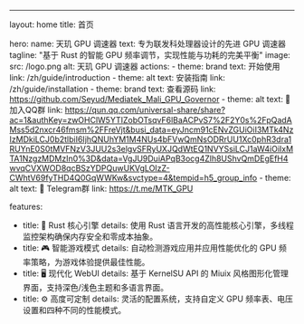 ---
layout: home
title: 首页

hero:
  name: 天玑 GPU 调速器
  text: 专为联发科处理器设计的先进 GPU 调速器
  tagline: "基于 Rust 的智能 GPU 频率调节，实现性能与功耗的完美平衡"
  image:
    src: /logo.png
    alt: 天玑 GPU 调速器
  actions:
    - theme: brand
      text: 开始使用
      link: /zh/guide/introduction
    - theme: alt
      text: 安装指南
      link: /zh/guide/installation
    - theme: brand
      text: 查看源码
      link: https://github.com/Seyud/Mediatek_Mali_GPU_Governor
    - theme: alt
      text: 📱 加入QQ群
      link: https://qun.qq.com/universal-share/share?ac=1&authKey=zwOHClW5YTIZobOTsqvF6lBaACPvS7%2F2Y0s%2FpQadAMss5d2nxcr46fmsm%2FFreVjt&busi_data=eyJncm91cENvZGUiOiI3MTk4NzIzMDkiLCJ0b2tlbiI6IjhQNUhYM1M4NUs4bFVwQmNsODRrUU1Xc0phR3dra1RUYnE0S0tMVFNzV3JUU2s3elgvSFRyUXJQdWtEQ1NVYSsiLCJ1aW4iOiIxMTA1NzgzMDMzIn0%3D&data=VgJU9DuiAPqB3ocg4Zlh8UShvQmDEgEfH4wvqCVXWOD8qcBSzYDPQuwUKVgLOIzZ-CWhtV69fyTHD4Q0GqWWKw&svctype=4&tempid=h5_group_info
    - theme: alt
      text: 💬 Telegram群
      link: https://t.me/MTK_GPU

features:
  - title: 🦀 Rust 核心引擎
    details: 使用 Rust 语言开发的高性能核心引擎，多线程监控架构确保内存安全和零成本抽象。
  - title: 🎮 智能游戏模式
    details: 自动检测游戏应用并应用性能优化的 GPU 频率策略，为游戏体验提供最佳性能。
  - title: 🖥️ 现代化 WebUI
    details: 基于 KernelSU API 的 Miuix 风格图形化管理界面，支持深色/浅色主题和多语言界面。
  - title: ⚙️ 高度可定制
    details: 灵活的配置系统，支持自定义 GPU 频率表、电压设置和四种不同的性能模式。

